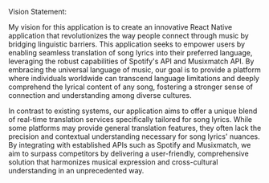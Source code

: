 Vision Statement:

My vision for this application is to create an innovative React Native application that revolutionizes the way people connect through music by bridging linguistic barriers. This application seeks to empower users by enabling seamless translation of song lyrics into their preferred language, leveraging the robust capabilities of Spotify's API and Musixmatch API. By embracing the universal language of music, our goal is to provide a platform where individuals worldwide can transcend language limitations and deeply comprehend the lyrical content of any song, fostering a stronger sense of connection and understanding among diverse cultures.

In contrast to existing systems, our application aims to offer a unique blend of real-time translation services specifically tailored for song lyrics. While some platforms may provide general translation features, they often lack the precision and contextual understanding necessary for song lyrics' nuances. By integrating with established APIs such as Spotify and Musixmatch, we aim to surpass competitors by delivering a user-friendly, comprehensive solution that harmonizes musical expression and cross-cultural understanding in an unprecedented way.